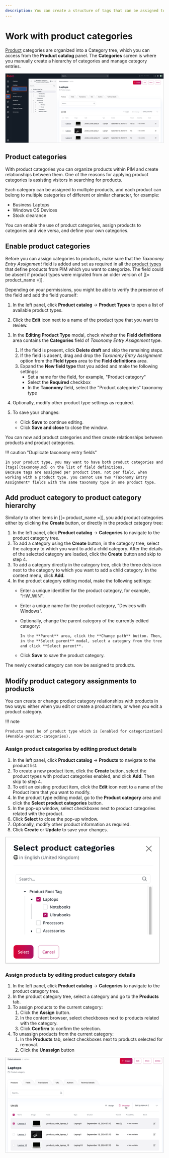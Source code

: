 ```yaml
---
description: You can create a structure of tags that can be assigned to products to help categorize products, to assist visitors in searching. You create, manage and assign categories manually.
---
```


# Work with product categories

[Product](products.md) categories are organized into a Category tree, which you can access from the **Product catalog** panel.
The **Categories** screen is where you manually create a hierarchy of categories and manage category entries.

![Product category tree](img/product_categories.png "Product category tree")

## Product categories

With product categories you can organize products within PIM and create relationships between them.
One of the reasons for applying product categories is assisting visitors in searching for products.

Each category can be assigned to multiple products, and each product can belong to multiple categories of different or similar character, for example:

- Business Laptops
- Windows OS Devices
- Stock clearance

You can enable the use of product categories, assign products to categories and vice versa, and define your own categories.

## Enable product categories

Before you can assign categories to products, make sure that the *Taxonomy Entry Assignment* field is added and set as required in all the [product types](product_types.md) that define products from PIM which you want to categorize.
The field could be absent if product types were migrated from an older version of [[= product_name =]].

Depending on your permissions, you might be able to verify the presence of the field and add the field yourself:

1. In the left panel, click **Product catalog** -> **Product Types** to open a list of available product types.
2. Click the **Edit** icon next to a name of the product type that you want to review.
3. In the **Editing Product Type** modal, check whether the **Field definitions** area contains the **Categories** field of *Taxonomy Entry Assignment* type.
    1. If the field is present, click **Delete draft** and skip the remaining steps.
    2. If the field is absent, drag and drop the *Taxonomy Entry Assignment* option from the **Field types** area to the **Field definitions** area.
    3. Expand the **New field type** that you added and make the following settings:
        * Set a name for the field, for example, "Product category"
        * Select the **Required** checkbox
        * In the **Taxonomy** field, select the "Product categories" taxonomy type
4. Optionally, modify other product type settings as required.
7. To save your changes:

    - Click **Save** to continue editing.
    - Click **Save and close** to close the window.

You can now add product categories and then create relationships between products and product categories.

!!! caution "Duplicate taxonomy entry fields"

    In your product type, you may want to have both product categories and [tags](taxonomy.md) on the list of field definitions.
    Because tags are assigned per product item, not per field, when working with a product type, you cannot use two *Taxonomy Entry Assignment* fields with the same taxonomy type in one product type.

## Add product category to product category hierarchy

Similarly to other items in [[= product_name =]], you add product categories either by clicking the **Create** button, or directly in the product category tree:

1. In the left panel, click **Product catalog** -> **Categories** to navigate to the product category tree.
2. To add a category using the **Create** button, in the category tree, select the category to which you want to add a child category. After the details of the selected category are loaded, click the **Create** button and skip to step 4.
3. To add a category directly in the category tree, click the three dots icon next to the category to which you want to add a child category. In the context menu, click **Add**.
4. In the product category editing modal, make the following settings:
    * Enter a unique identifier for the product category, for example, "HW_WIN".
    * Enter a unique name for the product category, "Devices with Windows".
    * Optionally, change the parent category of the currently edited category:

          In the **Parent** area, click the **Change path** button. Then, in the **Select parent** modal, select a category from the tree and click **Select parent**.

    * Click **Save** to save the product category.

The newly created category can now be assigned to products.

## Modify product category assignments to products

You can create or change product category relationships with products in two ways: either when you edit or create a product item, or when you edit a product category.

!!! note

    Products must be of product type which is [enabled for categorization](#enable-product-categories).

### Assign product categories by editing product details

1. In the left panel, click **Product catalog** -> **Products** to navigate to the product list.
2. To create a new product item, click the  **Create** button, select the product types with product categories enabled, and click **Add**. Then skip to step 4.
3. To edit an existing product item, click the **Edit** icon next to a name of the Product item that you want to modify.
4. In the product type editing modal, go to the **Product category** area and click the **Select product categories** button.
5. In the pop-up window, select checkboxes next to product categories related with the product.
6. Click **Select** to close the pop-up window.
7. Optionally, modify other product information as required.
8. Click **Create** or **Update** to save your changes.

![Adding product categories](img/product_category_selection.png "Adding product categories")

### Assign products by editing product category details

1. In the left panel, click **Product catalog** -> **Categories** to navigate to the product category tree.
2. In the product category tree, select a category and go to the **Products** tab.
3. To assign products to the current category:
    1. Click the **Assign** button.
    2. In the content browser, select checkboxes next to products related with the category.
    3. Click **Confirm** to confirm the selection.
4. To unassign products from the current category:
    1. In the **Products** tab, select checkboxes next to products selected for removal.
    2. Click the **Unassign** button

![Related products list](img/product_categories_product_list.png "Related products list")
